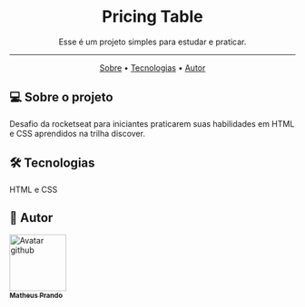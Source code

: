 ## <h1 align="center">Pricing Table</h1>

<p align="center"> Esse é um projeto simples para estudar e praticar.</p>

---

<p align="center">
  <a href="#-sobre-o-projeto">Sobre</a> •
  <a href="#-tecnologias">Tecnologias</a> •
  <a href="#-autor">Autor</a>
</p>

## 💻 Sobre o projeto

Desafio da rocketseat para iniciantes praticarem suas habilidades em HTML e CSS aprendidos na trilha discover.

## 🛠 Tecnologias

HTML e CSS

## 🦸 Autor

<a href="https://github.com/theuspa98">
  <img src="https://avatars.githubusercontent.com/u/88517651?s=400&u=57fd4f5d6b4f72417525ab91213479931c409486&v=4" width="100px;" alt="Avatar github"/> <br />
  <sub><b>Matheus Prando</b></sub>
</a>
